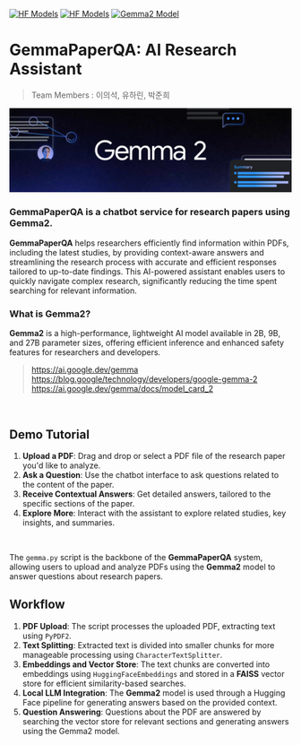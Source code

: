 <!--- BADGES: START --->
[![HF Models](https://img.shields.io/badge/%F0%9F%A4%97-gemma2_2b-yellow)](https://huggingface.co/google/gemma-2-2b-it) [![HF Models](https://img.shields.io/badge/%F0%9F%A4%97-gemma2_9b-yellow)](https://huggingface.co/google/gemma-2-9b-it) [![Gemma2 Model](https://img.shields.io/badge/💻-Try%20Gemma2_%20Demo-blue)](https://highlighter-streamtest.streamlit.app/)
<!--- BADGES: END --->
# GemmaPaperQA: AI Research Assistant
> Team Members : 이의석, 유하린, 박준희
> 
![gemma2-image](image/gemma2.png)


### **GemmaPaperQA is a chatbot service for research papers using Gemma2**.  
**GemmaPaperQA** helps researchers efficiently find information within PDFs, including the latest studies, by providing context-aware answers and streamlining the research process with accurate and efficient responses tailored to up-to-date findings. This AI-powered assistant enables users to quickly navigate complex research, significantly reducing the time spent searching for relevant information.

### What is Gemma2?
**Gemma2** is a high-performance, lightweight AI model available in 2B, 9B, and 27B parameter sizes, offering efficient inference and enhanced safety features for researchers and developers.
>https://ai.google.dev/gemma  
https://blog.google/technology/developers/google-gemma-2  
https://ai.google.dev/gemma/docs/model_card_2  

<br>

## Demo Tutorial

1.  **Upload a PDF**: Drag and drop or select a PDF file of the research paper you'd like to analyze.
2.  **Ask a Question**: Use the chatbot interface to ask questions related to the content of the paper.
3.  **Receive Contextual Answers**: Get detailed answers, tailored to the specific sections of the paper.
4.  **Explore More**: Interact with the assistant to explore related studies, key insights, and summaries.  
<br>

The `gemma.py` script is the backbone of the **GemmaPaperQA** system, allowing users to upload and analyze PDFs using the **Gemma2** model to answer questions about research papers.

## Workflow

1.  **PDF Upload**: The script processes the uploaded PDF, extracting text using `PyPDF2`.
2.  **Text Splitting**: Extracted text is divided into smaller chunks for more manageable processing using `CharacterTextSplitter`.
3.  **Embeddings and Vector Store**: The text chunks are converted into embeddings using `HuggingFaceEmbeddings` and stored in a **FAISS** vector store for efficient similarity-based searches.
4.  **Local LLM Integration**: The **Gemma2** model is used through a Hugging Face pipeline for generating answers based on the provided context.
5.  **Question Answering**: Questions about the PDF are answered by searching the vector store for relevant sections and generating answers using the Gemma2 model.
